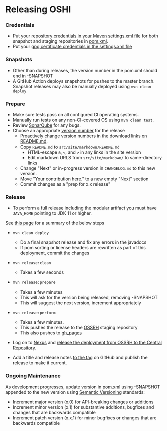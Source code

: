Releasing OSHI
=====================

### Credentials

* Put your [repository credentials in your Maven settings.xml file](https://central.sonatype.org/pages/apache-maven.html#distribution-management-and-authentication) for both snapshot and staging repositories in [pom.xml](pom.xml). 
* Put your [gpg certificate credentials in the settings.xml file](https://central.sonatype.org/pages/apache-maven.html#gpg-signed-components)

### Snapshots

* Other than during releases, the version number in the pom.xml should end in -SNAPSHOT
* A GitHub Action deploys snapshots for pushes to the master branch. Snapshot releases may also be
manually deployed using `mvn clean deploy`

### Prepare

* Make sure tests pass on all configured CI operating systems. 
* Manually run tests on any non-CI-covered OS using `mvn clean test`.
* Review [SonarQube](https://sonarcloud.io/dashboard?id=com.github.oshi%3Aoshi-parent) for any bugs.
* Choose an appropriate [version number](https://semver.org/) for the release
    * Proactively change version numbers in the download links on [README.md](README.md).
    * Copy `README.md` to `src/site/markdown/README.md`
        * HTML-escape `&`, `<`, and `>` in any links in the site version
        * Edit markdown URLS from `src/site/markdown/` to same-directory links
    * Change "Next" or in-progress version in `CHANGELOG.md` to this new version.
    * Move "Your contribution here." to a new empty "Next" section
    * Commit changes as a "prep for x.x release"

### Release

* To perform a full release including the modular artifact you must have `JAVA_HOME` pointing to JDK 11 or higher.

See [this page](https://central.sonatype.org/pages/apache-maven.html#performing-a-release-deployment-with-the-maven-release-plugin) for a summary of the below steps
* `mvn clean deploy`
    * Do a final snapshot release and fix any errors in the javadocs
    * If pom sorting or license headers are rewritten as part of this deployment, commit the changes
* `mvn release:clean`
    * Takes a few seconds
* `mvn release:prepare`
    * Takes a few minutes
    * This will ask for the version being released, removing -SNAPSHOT
    * This will suggest the next version, increment appropriately
* `mvn release:perform`
    * Takes a few minutes. 
    * This pushes the release to the [OSSRH](https://oss.sonatype.org/) staging repository
    * This also pushes to [gh_pages](https://oshi.github.io/oshi)
* Log on to [Nexus](https://oss.sonatype.org/) and [release the deployment from OSSRH to the Central Repository](https://central.sonatype.org/pages/releasing-the-deployment.html).
	
* Add a title and release notes [to the tag](https://github.com/oshi/oshi/tags) on GitHub and publish the release to make it current.

### Ongoing Maintenance

As development progresses, update version in [pom.xml](pom.xml) using -SNAPSHOT appended to the new version using [Semantic Versioning](https://semver.org/) standards:
* Increment major version (x.0) for API-breaking changes or additions
* Increment minor version (x.1) for substantive additions, bugfixes and changes that are backwards compatible
* Increment patch version (x.x.1) for minor bugfixes or changes that are backwards compatible
